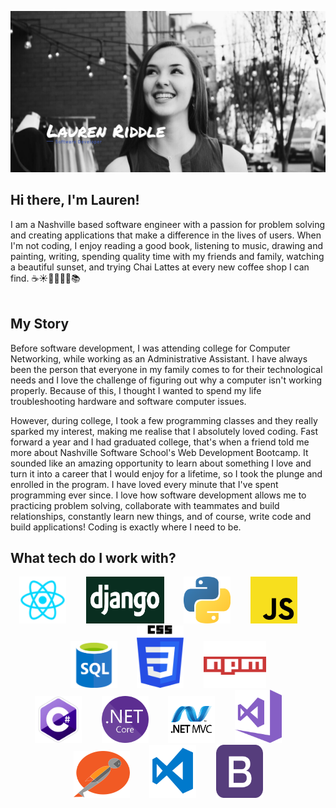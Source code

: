![ Logo ](./img/readme/LaurenB&W.png)

## Hi there, I'm Lauren!
I am a Nashville based software engineer with a passion for problem solving and creating applications that make a difference in the lives of users. When I'm not coding, I enjoy reading a good book, listening to music, drawing and painting, writing, spending quality time with my friends and family, watching a beautiful sunset, and trying Chai Lattes at every new coffee shop I can find. <span class="emoji">☕️☀️🦒📝🎶🎨📚</span><br/><br/>

## My Story
Before software development, I was attending college for Computer Networking, while working as an Administrative Assistant. I have always been the person that everyone in my family comes to for their technological needs and I love the challenge of figuring out why a computer isn't working properly. Because of this, I thought I wanted to spend my life troubleshooting hardware and software computer issues.<br>

However, during college, I took a few programming classes and they really sparked my interest, making me realise that I absolutely loved coding. Fast forward a year and I had graduated college, that's when a friend told me more about Nashville Software School's Web Development Bootcamp. It sounded like an amazing opportunity to learn about
something I love and turn it into a career that I would enjoy for a lifetime, so I took the plunge and enrolled in the program.
I have loved every minute that I've spent programming ever since. I love how software development allows me to practicing problem
solving, collaborate with teammates and build relationships, constantly learn new things, and of course, write code and build applications!
Coding is exactly where I need to be.

## What tech do I work with?

<div align="center"><img src="./img/react.png" alt="React.js" width="75" height="75" />&nbsp&nbsp&nbsp&nbsp&nbsp&nbsp&nbsp&nbsp<img src="./img/django.png" alt="Django" width="125" height="75" />&nbsp&nbsp&nbsp&nbsp&nbsp&nbsp&nbsp&nbsp<img src="./img/python.png" alt="Python" width="75" height="75" />&nbsp&nbsp&nbsp&nbsp&nbsp&nbsp&nbsp&nbsp<img src="./img/javascriptyellow.png" alt="Javascript" width="75" height="75" />&nbsp&nbsp&nbsp&nbsp&nbsp&nbsp&nbsp&nbsp<img src="./img/sql.png" alt="SQL" width="75" height="75" />&nbsp&nbsp&nbsp&nbsp&nbsp&nbsp&nbsp&nbsp<img src="./img/css3.png" alt="CSS" width="75" height="100" />&nbsp&nbsp&nbsp&nbsp&nbsp&nbsp&nbsp&nbsp<img src="./img/npm.png" alt="NPM" width="100" height="75" /></div>


<div align="center"><img src="./img/csharp.png" alt="csharp" width="75" height="75" />&nbsp&nbsp&nbsp&nbsp&nbsp&nbsp&nbsp&nbsp<img src="./img/dotnetcore.png" alt="dotnet" width="75" height="75" />&nbsp&nbsp&nbsp&nbsp&nbsp&nbsp&nbsp&nbsp<img src="./img/aspnetMVC.png" alt="aspnetMVC" width="75" height="75" />&nbsp&nbsp&nbsp&nbsp&nbsp&nbsp&nbsp&nbsp<img src="./img/visualstudiocsharp.png" alt="visualstudiocsharp" width="75" height="85" />&nbsp&nbsp&nbsp&nbsp&nbsp&nbsp&nbsp&nbsp<img src="./img/postman.png" alt="Postman" width="90" height="75"/>&nbsp&nbsp&nbsp&nbsp&nbsp&nbsp&nbsp&nbsp<img src="./img/vsc.png" alt="visualstudiocode" width="75" height="85"/>&nbsp&nbsp&nbsp&nbsp&nbsp&nbsp&nbsp&nbsp<img src="./img/bootstrap.png" alt="bootstrap" width="75" height="85"/></div>



